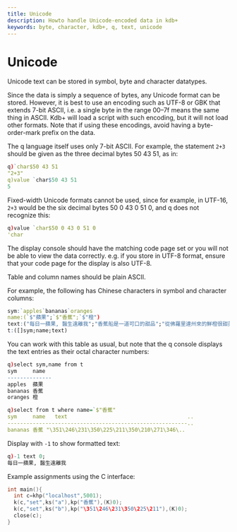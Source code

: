 ```yaml
---
title: Unicode
description: Howto handle Unicode-encoded data in kdb+
keywords: byte, character, kdb+, q, text, unicode
---
```

# Unicode





Unicode text can be stored in symbol, byte and character datatypes.

Since the data is simply a sequence of bytes, any Unicode format can be stored. However, it is best to use an encoding such as UTF-8 or GBK that extends 7-bit ASCII, i.e. a single byte in the range 00–7f means the same thing in ASCII. Kdb+ will load a script with such encoding, but it will not load other formats. Note that if using these encodings, avoid having a byte-order-mark prefix on the data.

The q language itself uses only 7-bit ASCII. For example, the statement `2+3` should be given as the three decimal bytes 50 43 51, as in:

```q
q)`char$50 43 51
"2+3"
q)value `char$50 43 51
5
```

Fixed-width Unicode formats cannot be used, since for example, in UTF-16, `2+3` would be the six decimal bytes 50 0 43 0 51 0, and q does not recognize this:

```q
q)value `char$50 0 43 0 51 0
'char
```

The display console should have the matching code page set or you will not be able to view the data correctly. e.g. if you store in UTF-8 format, ensure that your code page for the display is also UTF-8.

Table and column names should be plain ASCII.

For example, the following has Chinese characters in symbol and character columns:

```q
sym:`apples`bananas`oranges
name:(`$"蘋果";`$"香蕉";`$"橙")
text:("每日一蘋果, 醫生遠離我";"香蕉船是一道可口的甜品";"從佛羅里達州來的鮮橙很甜美")
t:([]sym;name;text)
```

You can work with this table as usual, but note that the q console displays the text entries as their octal character numbers:

```q
q)select sym,name from t
sym     name
--------------
apples  蘋果
bananas 香蕉
oranges 橙

q)select from t where name=`$"香蕉"
sym     name   text                                      ..
---------------------------------------------------------..
bananas 香蕉 "\351\246\231\350\225\211\350\210\271\346\..
```

Display with `-1` to show formatted text:

```q
q)-1 text 0;
每日一蘋果, 醫生遠離我
```

Example assignments using the C interface:

```c
int main(){
  int c=khp("localhost",5001);
  k(c,"set",ks("a"),kp("香蕉"),(K)0);
  k(c,"set",ks("b"),kp("\351\246\231\350\225\211"),(K)0);
  close(c);
}
```

